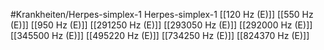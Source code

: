 #Krankheiten/Herpes-simplex-1
Herpes-simplex-1
[[120 Hz (E)]]
[[550 Hz (E)]]
[[950 Hz (E)]]
[[291250 Hz (E)]]
[[293050 Hz (E)]]
[[292000 Hz (E)]]
[[345500 Hz (E)]]
[[495220 Hz (E)]]
[[734250 Hz (E)]]
[[824370 Hz (E)]]